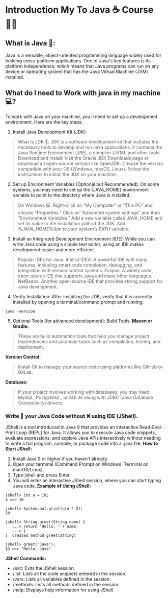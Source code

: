 # Introduction My To Java ☕ Course 👨‍🏫
## What is Java 🤔:
Java is a versatile, object-oriented programming language widely used for building cross-platform applications. One of Java's key features is its platform independence, which means that Java programs can run on any device or operating system that has the Java Virtual Machine (JVM) installed.
## What do I need to Work with java in my machine 💻?
To work with Java on your machine, you'll need to set up a development environment. Here are the key steps:
1. Install Java Development Kit (JDK):
> What Is JDK 📌: JDK is a software development kit that includes the necessary tools to develop and run Java applications. It contains the Java Runtime Environment (JRE), a compiler (JVM), and other tools.
> Download and Install:
 Visit the Oracle JDK Downloads page or download an open-source version like OpenJDK.
Choose the version compatible with your OS (Windows, macOS, Linux).
Follow the instructions to install the JDK on your machine.
2. Set up Environment Variables (Optional but Recommended):
On some systems, you may need to set up the (JAVA_HOME) environment variable to point to the directory where Java is installed.
> On Windows 💻:
Right-click on "My Computer" or "This PC" and choose "Properties."
Click on "Advanced system settings" and then "Environment Variables."
Add a new variable called JAVA_HOME and set its value to the installation path of the JDK.
Add %JAVA_HOME%\bin to your system's PATH variable.
3. Install an Integrated Development Environment (IDE):
While you can write Java code using a simple text editor, using an IDE makes development easier and more efficient.
> Popular IDEs for Java:
IntelliJ IDEA: A powerful IDE with many features, including smart code completion, debugging, and integration with version control systems.
Eclipse: A widely used, open-source IDE that supports Java and many other languages.
NetBeans: Another open-source IDE that provides strong support for Java development.
4. Verify Installation:
After installing the JDK, verify that it is correctly installed by opening a terminal/command prompt and running:
```
java -version

```
5. Optional Tools (for advanced development):
   Build Tools:
**Maven or Gradle:** 
>These are build automation tools that help you manage project dependencies and automate tasks such as compilation, testing, and deployment.

**Version Control:** 
>Install Git to manage your source code using platforms like GitHub or GitLab.

**Database:**
>If your project involves working with databases, you may need MySQL, PostgreSQL, or SQLite along with JDBC (Java Database Connectivity) drivers.

### Write 📝 your Java Code without ❌ using IDE (JShell).
JShell is a tool introduced in Java 9 that provides an interactive Read-Eval-Print Loop (REPL) for Java. It allows you to execute Java code snippets, evaluate expressions, and explore Java APIs interactively without needing to write a full program, compile, or package code into a .java file.
**How to Start JShell:**
1. Install Java 9 or higher if you haven’t already.
2. Open your terminal (Command Prompt on Windows, Terminal on macOS/Linux).
3. Type jshell and press Enter.
4. You will enter an interactive JShell session, where you can start typing Java code.
**Example of Using JShell:**
```
jshell> int a = 10;
a ==> 10

jshell> System.out.println(a * 2);
20

jshell> String greet(String name) {
   ...> return "Hello, " + name;
   ...> }
|  created method greet(String)

jshell> greet("Java");
$3 ==> "Hello, Java"
```
**JShell Commands:**
- /exit: Exits the JShell session.
- /list: Lists all the code snippets entered in the session.
- /vars: Lists all variables defined in the session.
- /methods: Lists all methods defined in the session.
- /help: Displays help information for using JShell.




